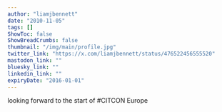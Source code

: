 ```yaml
---
author: "liamjbennett"
date: "2010-11-05"
tags: []
ShowToc: false
ShowBreadCrumbs: false
thumbnail: "/img/main/profile.jpg"
twitter_link: "https://x.com/liamjbennett/status/476522456555520"
mastodon_link: ""
bluesky_link: ""
linkedin_link: ""
expiryDate: "2016-01-01"
---
```


looking forward to the start of #CITCON Europe


